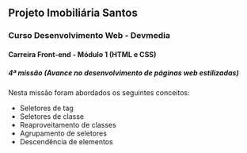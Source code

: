 ## Projeto Imobiliária Santos
### Curso Desenvolvimento Web - Devmedia
#### Carreira Front-end - Módulo 1 (HTML e CSS)
##### 4ª missão (Avance no desenvolvimento de páginas web estilizadas)

<p>Nesta missão foram abordados os seguintes conceitos:</p>
<ul>
  <li>Seletores de tag</li>
  <li>Seletores de classe</li>
  <li>Reaproveitamento de classes</li>
  <li>Agrupamento de seletores</li>
  <li>Descendência de elementos</li>
</ul>